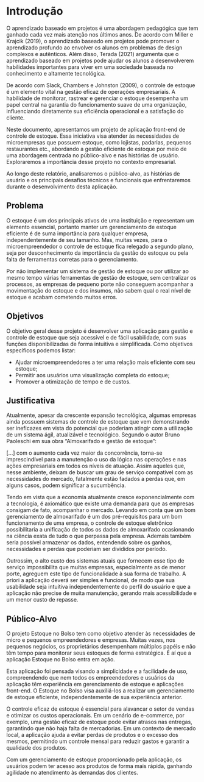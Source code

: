 # Introdução

O aprendizado baseado em projetos é uma abordagem pedagógica que tem ganhado cada vez mais atenção nos últimos anos. De acordo com Miller e Krajcik (2019), o aprendizado baseado em projetos pode promover o aprendizado profundo ao envolver os alunos em problemas de design complexos e autênticos. Além disso, Terada (2021) argumenta que o aprendizado baseado em projetos pode ajudar os alunos a desenvolverem habilidades importantes para viver em uma sociedade baseada no conhecimento e altamente tecnológica. 

De acordo com Slack, Chambers e Johnston (2009), o controle de estoque é um elemento vital na gestão eficaz de operações empresariais. A habilidade de monitorar, rastrear e gerenciar o estoque desempenha um papel central na garantia do funcionamento suave de uma organização, influenciando diretamente sua eficiência operacional e a satisfação do cliente.    

Neste documento, apresentamos um projeto de aplicação front-end de controle de estoque. Essa iniciativa visa atender às necessidades de microempresas que possuem estoque, como lojistas, padarias, pequenos restaurantes etc., abordando a gestão eficiente de estoque por meio de uma abordagem centrada no público-alvo e nas histórias de usuário. Exploraremos a importância desse projeto no contexto empresarial.   

Ao longo deste relatório, analisaremos o público-alvo, as histórias de usuário e os principais desafios técnicos e funcionais que enfrentaremos durante o desenvolvimento desta aplicação.

## Problema

O estoque é um dos principais ativos de uma instituição e representam um elemento essencial, portanto manter um gerenciamento de estoque eficiente é de suma importância para qualquer empresa, independentemente de seu tamanho. Mas, muitas vezes, para o microempreendedor o controle de estoque fica relegado a segundo plano, seja por desconhecimento da importância da gestão do estoque ou pela falta de ferramentas corretas para o gerenciamento.

Por não implementar um sistema de gestão de estoque ou por utilizar ao mesmo tempo várias ferramentas de gestão de estoque, sem centralizar os processos, as empresas de pequeno porte não conseguem acompanhar a movimentação do estoque e dos insumos, não sabem qual o real nível de estoque e acabam cometendo muitos erros.


## Objetivos

O objetivo geral desse projeto é desenvolver uma aplicação para gestão e controle de estoque que seja acessível e de fácil usabilidade, com suas funções disponibilizadas de forma intuitiva e simplificada. 
Como objetivos específicos podemos listar: 

- Ajudar microempreendedores a ter uma relação mais eficiente com seu estoque; 
- Permitir aos usuários uma visualização completa do estoque; 
- Promover a otimização de tempo e de custos. 

## Justificativa

 

Atualmente, apesar da crescente expansão tecnológica, algumas empresas ainda possuem sistemas de controle de estoque que vem demonstrando ser ineficazes em vista do potencial que poderiam atingir com a utilização de um sistema ágil, atualizável e tecnológico. Segundo o autor Bruno Paoleschi em sua obra “Almoxarifado e gestão de estoque”: 

[...] com o aumento cada vez maior da concorrência, torna-se imprescindível para a manutenção o uso da lógica nas operações e nas ações empresariais em todos os níveis de atuação. Assim aqueles que, nesse ambiente, deixam de buscar um grau de serviço compatível com as necessidades do mercado, fatalmente estão fadados a perdas que, em alguns casos, podem significar a sucumbência. 

Tendo em vista que a economia atualmente cresce exponencialmente com a tecnologia, é axiomático que existe uma demanda para que as empresas consigam de fato, acompanhar o mercado. Levando em conta que um bom gerenciamento de almoxarifado é um dos pré-requisitos para um bom funcionamento de uma empresa, o controle de estoque eletrônico possibilitaria a unificação de todos os dados de almoxarifado ocasionando na ciência exata de tudo o que perpassa pela empresa. Ademais também seria possível armazenar os dados, entendendo sobre os ganhos, necessidades e perdas que poderiam ser divididos por período. 

Outrossim, o alto custo dos sistemas atuais que fornecem esse tipo de serviço impossibilita que muitas empresas, especialmente as de menor porte, agreguem este tipo de funcionalidade à sua forma de trabalho. A priori a aplicação deverá ser simples e funcional, de modo que sua usabilidade seja intuitiva independentemente do perfil do usuário e que a aplicação não precise de muita manutenção, gerando mais acessibilidade e um menor custo de repasse. 

 

## Público-Alvo

O projeto Estoque no Bolso tem como objetivo atender às necessidades de micro e pequenos empreendedores e empresas. Muitas vezes, nos pequenos negócios, os proprietários desempenham múltiplos papéis e não têm tempo para monitorar seus estoques de forma estratégica. É aí que a aplicação Estoque no Bolso entra em ação.

Esta aplicação foi pensada visando a simplicidade e a facilidade de uso, compreendendo que nem todos os empreendedores e usuários da aplicação têm experiência em gerenciamento de estoque e aplicações front-end. O Estoque no Bolso visa auxiliá-los a realizar um gerenciamento de estoque eficiente, independentemente de sua experiência anterior.

O controle eficaz de estoque é essencial para alavancar o setor de vendas e otimizar os custos operacionais. Em um cenário de e-commerce, por exemplo, uma gestão eficaz de estoque pode evitar atrasos nas entregas, garantindo que não haja falta de mercadorias. Em um contexto de mercado local, a aplicação ajuda a evitar perdas de produtos e o excesso dos mesmos, permitindo um controle mensal para reduzir gastos e garantir a qualidade dos produtos.

Com um gerenciamento de estoque proporcionado pela aplicação, os usuários podem ter acesso aos produtos de forma mais rápida, ganhando agilidade no atendimento às demandas dos clientes.

